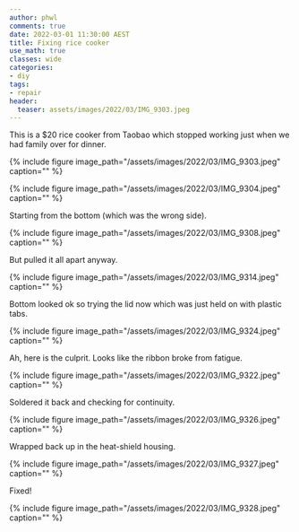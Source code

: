 ```yaml
---
author: phwl
comments: true
date: 2022-03-01 11:30:00 AEST
title: Fixing rice cooker
use_math: true
classes: wide
categories:
- diy
tags:
- repair
header:
  teaser: assets/images/2022/03/IMG_9303.jpeg
---
```


This is a $20 rice cooker from Taobao which stopped working just when we had family over for dinner.

{% include figure image_path="/assets/images/2022/03/IMG_9303.jpeg" caption="" %}

{% include figure image_path="/assets/images/2022/03/IMG_9304.jpeg" caption="" %}

Starting from the bottom (which was the wrong side).

{% include figure image_path="/assets/images/2022/03/IMG_9308.jpeg" caption="" %}

But pulled it all apart anyway.

{% include figure image_path="/assets/images/2022/03/IMG_9314.jpeg" caption="" %}

Bottom looked ok so trying the lid now which was just held on with plastic tabs.

{% include figure image_path="/assets/images/2022/03/IMG_9324.jpeg" caption="" %}

Ah, here is the culprit. Looks like the ribbon broke from fatigue.

{% include figure image_path="/assets/images/2022/03/IMG_9322.jpeg" caption="" %}

Soldered it back and checking for continuity.

{% include figure image_path="/assets/images/2022/03/IMG_9326.jpeg" caption="" %}

Wrapped back up in the heat-shield housing.

{% include figure image_path="/assets/images/2022/03/IMG_9327.jpeg" caption="" %}

Fixed!

{% include figure image_path="/assets/images/2022/03/IMG_9328.jpeg" caption="" %}

